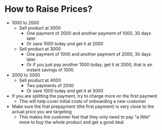 # How to Raise Prices?
- 1000 to 2000
	- Sell product at 3000
		- One payment of 2000 and another payment of 1000, 30 days later
		- Or save 1000 today and get it at 2000
	- Sell product at 3000
		- One payment of 1000 and another payment of 2000, 30 days later
		- Or if you just pay another 1000 today, get it at 2000, that is an instant savings of 1000
- 2000 to 3000
	- Sell product at 4000
		- Two payments of 2000
		- Or save 1000 today and get it at 3000
- If you are splitting the payment, try to charge more on the first payment
	- This will help cover initial costs of onboarding a new customer
- Make sure the that prepayment (the first payment) is very close to the actual price you are targeting
	- This makes the customer feel that they only need to pay "a little" more to buy the whole product and get a good deal
